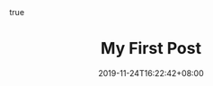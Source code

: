 ---
title: "My First Post"
date: 2019-11-24T16:22:42+08:00
lastmod: 2019-11-24T16:22:42+08:00
draft: true
description: "My first post"
show_in_homepage: false
show_description: false
license: ''

tags: ['Jake', 'Hayes', 'Developer']
categories: ['Documentation']

featured_image: ''
featured_image_preview: ''

comment: true
toc: true
autoCollapseToc: true
math: true
---
